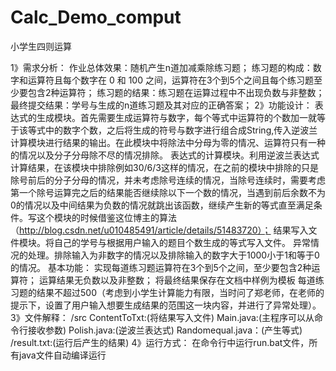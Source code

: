 # Calc_Demo_comput
小学生四则运算

1》需求分析：
作业总体效果：随机产生n道加减乘除练习题；
练习题的构成：数字和运算符且每个数字在 0 和 100 之间，运算符在3个到5个之间且每个练习题至少要包含2种运算符；
练习题的结果：练习题在运算过程中不出现负数与非整数；
最终提交结果：学号与生成的n道练习题及其对应的正确答案；
2》功能设计：
表达式的生成模块。首先需要生成运算符与数字，每个等式中运算符的个数加一就等于该等式中的数字个数，之后将生成的符号与数字进行组合成String,传入逆波兰计算模块进行结果的输出。在此模块中将除法中分母为零的情况、运算符只有一种的情况以及分子分母除不尽的情况排除。
表达式的计算模块。利用逆波兰表达式计算结果，在该模块中排除例如30/6/3这样的情况，在之前的模块中排除的只是除号前后的分子分母的情况，并未考虑除号连续的情况，当除号连续时，需要考虑第一个除号运算完之后的结果能否继续除以下一个数的情况，当遇到前后余数不为0的情况以及中间结果为负数的情况就跳出该函数，继续产生新的等式直至满足条件。写这个模块的时候借鉴这位博主的算法（http://blog.csdn.net/u010485491/article/details/51483720）；
结果写入文件模块。将自己的学号与根据用户输入的题目个数生成的等式写入文件。
异常情况的处理。排除输入为非数字的情况以及排除输入的数字大于1000小于1和等于0的情况。
基本功能：
实现每道练习题运算符在3个到5个之间，至少要包含2种运算符；
运算结果无负数以及非整数；
将最终结果保存在文档中样例为模板
每道练习题的结果不超过500（考虑到小学生计算能力有限，当时问了郑老师，在老师的提示下，设置了用户输入想要生成结果的范围这一块内容，并进行了异常处理）。
3》文件解释：
/src
ContentToTxt:(将结果写入文件)
Main.java:(主程序可以从命令行接收参数)
Polish.java:(逆波兰表达式)
Randomequal.java：(产生等式)
/result.txt:(运行后产生的结果)
4》运行方式：
在命令行中运行run.bat文件，所有java文件自动编译运行
 
